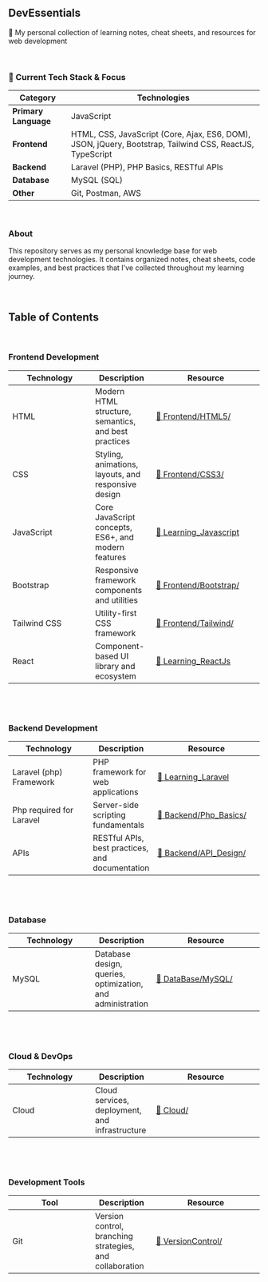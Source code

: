 ## DevEssentials

  🚀 My personal collection of learning notes, cheat sheets, and resources for web development

<br>

### 🚀 Current Tech Stack & Focus

| Category        | Technologies |
|-----------------|--------------|
| **Primary Language** | JavaScript |
| **Frontend**    | HTML, CSS, JavaScript (Core, Ajax, ES6, DOM), JSON, jQuery, Bootstrap, Tailwind CSS, ReactJS, TypeScript |
| **Backend**     | Laravel (PHP), PHP Basics, RESTful APIs |
| **Database**    | MySQL (SQL) |
| **Other**       | Git, Postman, AWS |


<br>

### About

This repository serves as my personal knowledge base for web development technologies. It contains organized notes, cheat sheets, code examples, and best practices that I've collected throughout my learning journey.

<br>

## Table of Contents

<br>

### Frontend Development

<table>
<thead>
<tr>
<th width="150px">Technology</th>
<th>Description</th>
<th width="200px">Resource</th>
</tr>
</thead>
<tbody>
<tr>
<td>HTML</td>
<td>Modern HTML structure, semantics, and best practices</td>
<td><a href="./Frontend/HTML5/" target="_blank">📁 Frontend/HTML5/</a></td>
</tr>
<tr>
<td>CSS</td>
<td>Styling, animations, layouts, and responsive design</td>
<td><a href="./Frontend/CSS3/" target="_blank">📁 Frontend/CSS3/</a></td>
</tr>
<tr>
<td>JavaScript</td>
<td>Core JavaScript concepts, ES6+, and modern features</td>
<td><a href="https://github.com/ayush-sleeping/Learning_Javascript" target="_blank">🔗 Learning_Javascript</a></td>
</tr>
<tr>
<td>Bootstrap</td>
<td>Responsive framework components and utilities</td>
<td><a href="./Frontend/Bootstrap/" target="_blank">📁 Frontend/Bootstrap/</a></td>
</tr>
<tr>
<td>Tailwind CSS</td>
<td>Utility-first CSS framework</td>
<td><a href="./Frontend/Tailwind/" target="_blank">📁 Frontend/Tailwind/</a></td>
</tr>
<tr>
<td>React</td>
<td>Component-based UI library and ecosystem</td>
<td><a href="https://github.com/ayush-sleeping/Learning_ReactJs" target="_blank">🔗 Learning_ReactJs</a></td>
</tr>
</tbody>
</table>

#

<br>


### Backend Development

<table>
<thead>
<tr>
<th width="150px">Technology</th>
<th>Description</th>
<th width="200px">Resource</th>
</tr>
</thead>
<tbody>
<tr>
<td>Laravel (php) Framework</td>
<td>PHP framework for web applications</td>
<td><a href="https://github.com/ayush-sleeping/Learning_Laravel" target="_blank">🔗 Learning_Laravel</a></td>
</tr>
<tr>
<td>Php required for Laravel</td>
<td>Server-side scripting fundamentals</td>
<td><a href="./Backend/Php_Basics/" target="_blank">📁 Backend/Php_Basics/</a></td>
</tr>
<tr>
<td>APIs</td>
<td>RESTful APIs, best practices, and documentation</td>
<td><a href="./Backend/API_Design/" target="_blank">📁 Backend/API_Design/</a></td>
</tr>
</tbody>
</table>

#

<br>


### Database

<table>
<thead>
<tr>
<th width="150px">Technology</th>
<th>Description</th>
<th width="200px">Resource</th>
</tr>
</thead>
<tbody>
<tr>
<td>MySQL</td>
<td>Database design, queries, optimization, and administration</td>
<td><a href="./DataBase/MySQL/" target="_blank">📁 DataBase/MySQL/</a></td>
</tr>
</tbody>
</table>

#

<br>


### Cloud & DevOps

<table>
<thead>
<tr>
<th width="150px">Technology</th>
<th>Description</th>
<th width="200px">Resource</th>
</tr>
</thead>
<tbody>
<tr>
<td>Cloud </td>
<td>Cloud services, deployment, and infrastructure</td>
<td><a href="./Cloud/" target="_blank">📁 Cloud/</a></td>
</tr>
</tbody>
</table>

#

<br>


### Development Tools

<table>
<thead>
<tr>
<th width="150px">Tool</th>
<th>Description</th>
<th width="200px">Resource</th>
</tr>
</thead>
<tbody>
<tr>
<td>Git</td>
<td>Version control, branching strategies, and collaboration</td>
<td><a href="./VersionControl/" target="_blank">📁 VersionControl/</a></td>
</tr>
</tbody>
</table>


#

<br>

<br>
